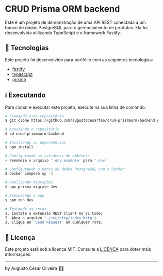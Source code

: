 # CRUD Prisma ORM backend

Este é um projeto de demonstração de uma API REST conectada a um banco de dados PostgreSQL para o gerenciamento de produtos. Ela foi desenvolvida utilizando TypeScript e o framework Fastify.

## 🚀 Tecnologias

Este projeto foi desenvolvido para portfólio com as seguintes tecnologias:

- [fastify](https://fastify.dev/)
- [typescript](https://www.typescriptlang.org/)
- [prisma](https://www.prisma.io/)

## ℹ️ Executando

Para clonar e executar este projeto, execute na sua linha de comando:

```bash
# Clonando este repositório
$ git clone https://github.com/augustocesarfmo/crud-prismaorm-backend.git

# Acessando o repositório
$ cd crud-prismaorm-backend

# Instalando as dependências
$ npm install

# Configurando as variáveis de ambiente
> renomeie o arquivo '.env.example' para '.env'

# Configurando o banco de dados PostgreSQL com o Docker
$ docker compose up -d

# Realizando migrações
$ npx prisma migrate dev

# Executando o app
$ npm run dev

# Testando as rotas
1. Instale a extensão REST Client no VS Code;
2. Abra o arquivo './src/http/index.http';
3. Clique em 'Send Request' em qualquer rota.
```

## 📝 Licença

Este projeto está sob a licença MIT. Consulte a [LICENÇA](https://github.com/augustocesarfmo/crud-prismaorm-backend/blob/main/LICENSE.md) para obter mais informações.

---

by Augusto César Oliveira 👐🏼
